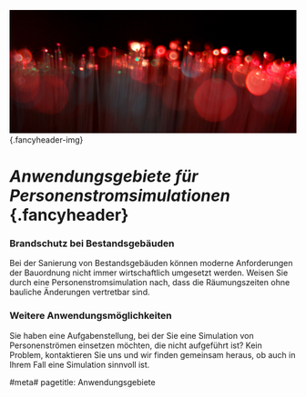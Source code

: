 ![](/img/accurate-bild-start.jpg) {.fancyheader-img}
# *Anwendungsgebiete für Personenstromsimulationen* {.fancyheader}

### Brandschutz bei Bestandsgebäuden
Bei der Sanierung von Bestandsgebäuden können moderne Anforderungen der Bauordnung nicht immer wirtschaftlich umgesetzt werden.
Weisen Sie durch eine Personenstromsimulation nach, dass die Räumungszeiten ohne bauliche Änderungen vertretbar sind.

### Weitere Anwendungsmöglichkeiten
Sie haben eine Aufgabenstellung, bei der Sie eine Simulation von Personenströmen einsetzen möchten, die nicht aufgeführt ist? 
Kein Problem, kontaktieren Sie uns und wir finden gemeinsam heraus, ob auch in Ihrem Fall eine Simulation sinnvoll ist.


#meta#
pagetitle: Anwendungsgebiete

